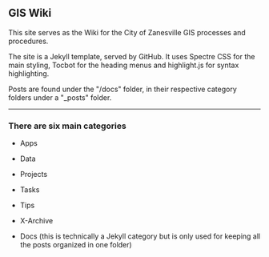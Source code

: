 ## GIS Wiki

This site serves as the Wiki for the City of Zanesville GIS processes and procedures.

The site is a Jekyll template, served by GitHub. It uses Spectre CSS for the main styling, Tocbot for the heading menus and highlight.js for syntax highlighting.

Posts are found under the "/docs" folder, in their respective category folders under a "_posts" folder.

---

### There are six main categories

- Apps
- Data
- Projects
- Tasks
- Tips
- X-Archive

- Docs (this is technically a Jekyll category but is only used for keeping all the posts organized in one folder)
